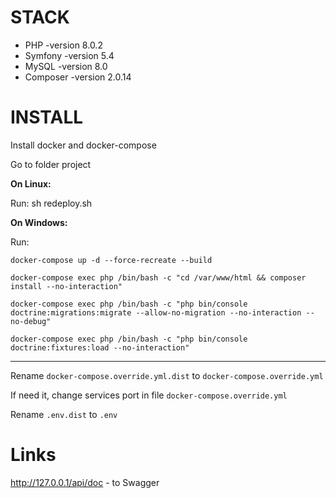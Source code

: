 STACK
============================================
* PHP -version 8.0.2
* Symfony -version 5.4
* MySQL -version 8.0
* Composer -version 2.0.14

INSTALL
============================================
Install docker and docker-compose

Go to folder project

**On Linux:**
   
Run: sh redeploy.sh

**On Windows:**

Run:

`docker-compose up -d --force-recreate --build`

`docker-compose exec php /bin/bash -c "cd /var/www/html && composer install --no-interaction"`

`docker-compose exec php /bin/bash -c "php bin/console doctrine:migrations:migrate --allow-no-migration --no-interaction --no-debug"`

`docker-compose exec php /bin/bash -c "php bin/console doctrine:fixtures:load --no-interaction"`

---
Rename `docker-compose.override.yml.dist` to `docker-compose.override.yml`

If need it, change services port in file `docker-compose.override.yml`

Rename `.env.dist` to `.env`

Links
============================================
http://127.0.0.1/api/doc - to Swagger
